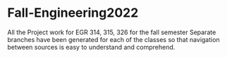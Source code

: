 # Fall-Engineering2022
 All the Project work for EGR 314, 315, 326 for the fall semester
 Separate branches have been generated for each of the classes so that navigation between sources is easy to understand and comprehend.
